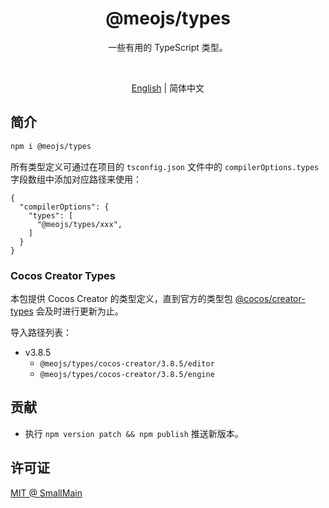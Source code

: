<!-- <p align="center">
<img src="https://raw.githubusercontent.com/unocss/unocss/main/playground/public/icon-gray.svg" style="width:100px;" />
</p> -->

<h1 align="center">
@meojs/types
</h1>

<p align="center">
一些有用的 TypeScript 类型。
</p>

<!-- <br>
<p align="center">
<a href="https://unocss.dev/">Documentation</a> |
<a href="https://unocss.dev/play/">Playground</a>
</p>
<br> -->

<br>
<p align="center">
<a href="./README.md">English</a> |
<span>简体中文</span>
</p>

## 简介

```bash
npm i @meojs/types
```

所有类型定义可通过在项目的 `tsconfig.json` 文件中的 `compilerOptions.types` 字段数组中添加对应路径来使用：

```jsonc
{
  "compilerOptions": {
    "types": [
      "@meojs/types/xxx",
    ]
  }
}
```

### Cocos Creator Types

本包提供 Cocos Creator 的类型定义，直到官方的类型包 [@cocos/creator-types](https://github.com/cocos/creator-types) 会及时进行更新为止。

导入路径列表：

- v3.8.5
  - `@meojs/types/cocos-creator/3.8.5/editor`
  - `@meojs/types/cocos-creator/3.8.5/engine`

## 贡献

- 执行 `npm version patch && npm publish` 推送新版本。

## 许可证

[MIT @ SmallMain](./LICENSE)
